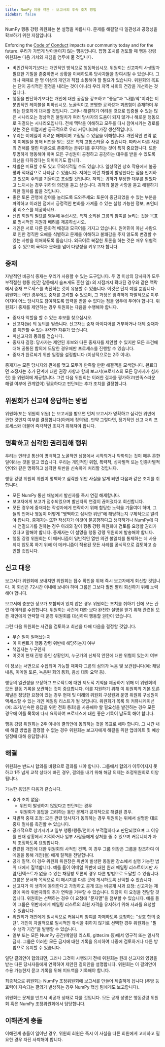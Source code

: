 ```yaml
---
title: NumPy 이용 약관 - 보고서의 후속 조치 방법
sidebar: false
---
```


NumPy 행동 강령 위원회는 본 설명을 따릅니다. 문제를 해결할 때 일관성과 공정성을 확보하기 위한 지침입니다.

Enforcing the [Code of Conduct](/code-of-conduct) impacts our community today and for the future. 우리가 가볍게 받아들이지 않는 행동입니다. 집행 조치를 검토할 때 행동 강령 위원회는 다음 가치와 지침을 염두에 둘 것입니다.

- 비인간적이기보다는 개인적인 방식으로 행동하십시오. 위원회는 신고자의 사생활과 필요한 기밀을 존중하면서 상황을 이해하도록 당사자들을 참여시킬 수 있습니다. 그러나 때때로 한 명 이상의 개인과 직접 소통해야 할 필요가 있습니다. 위원회의 목표는 단지 공식적인 결정을 내리는 것이 아니라 우리 지역 사회의 건강을 개선하는 것입니다.
- 행동을 판단하기보다는 개인에 대한 공감을 강조하고 "좋음"과 "나쁨/악"이라는 이분법적인 레이블을 피하십시오. 노골적이고 분명한 공격성과 괴롭힘이 존재하며 우리는 단호하게 대처할 것입니다. 그러나 해결하기 어려운 것으로 입증될 수 있는 많은 시나리오는 정상적인 불일치가 여러 당사자의 도움이 되지 않거나 해로운 행동으로 귀결되는 시나리오입니다. 전체 맥락을 이해하고 모두를 다시 참여시키는 경로를 찾는 것은 어렵지만 궁극적으로 우리 커뮤니티에 가장 생산적입니다.
- 우리는 이메일이 어려운 매체이며 고립될 수 있음을 이해합니다. 개인적인 연락 없이 이메일을 통해 비판을 받는 것은 특히 고통스러울 수 있습니다. 따라서 다른 사람의 견해를 열린 마음으로 존중하는 분위기를 유지하는 것이 특히 중요합니다. 또한 투명하게 행동해야 하며 모든 구성원이 공정하고 공감하는 대우를 받을 수 있도록 최선을 다하겠다는 의미이기도 합니다.
- 차별은 미묘할 수도 있고 무의식적일 수도 있습니다. 일상적인 상호 작용에서 불공평과 적대감으로 나타날 수 있습니다. 저희는 이런 차별이 발생한다는 점을 인지하고 있으며 주의를 기울이고 조심할 것입니다. 저희는 귀하가 부당한 대우를 받았다고 느끼시는 경우 귀하의 의견을 듣고 싶습니다. 귀하의 불만 사항을 듣고 해결하기 위한 절차를 밟을 것입니다.
- 좋은 토론 관행에 참여를 늘리도록 도와주세요: 토론이 중단되었을 수 있는 부분을 파악하고 이러한 점에서 긍정적인 변화를 가져올 수 있는 실행 가능한 정보, 포인터 및 리소스를 제공하세요.
- 신입 회원의 필요를 염두에 두십시오. 특히 소외된 그룹의 참여를 늘리는 것을 목표로 명시적인 지원과 배려를 제공하십시오.
- 개인은 서로 다른 문화적 배경과 모국어를 가지고 있습니다. 원어민이 아닌 사람으로 인한 정직한 오해를 식별하고 문제를 이해하고 불쾌감을 주지 않도록 변경할 수 있는 사항을 이해하도록 돕습니다. 외국어로 복잡한 토론을 하는 것은 매우 위협적일 수 있으며 국적과 문화를 넘어 다양성을 키우고자 합니다.

## 중재

자발적인 비공식 중재는 우리가 사용할 수 있는 도구입니다. 두 명 이상의 당사자가 모두 부적절한 행동 (인간 갈등에서 슬프게도 흔한 일) 의 지점까지 확대된 경우와 같은 맥락에서 중재 프로세스를 촉진하는 것이 유용할 수 있습니다. 이것은 단지 예일 뿐입니다. 위원회는 어떤 경우에도 중재를 고려할 수 있으며, 그 과정은 엄격하게 자발적으로 이루어지며 어느 당사자도 참여하도록 압력을 받을 수 없다는 점을 염두에 두어야 합니다. 위원회가 중재를 제안하는 경우 위원회는 다음을 수행해야 합니다.

- 중재자 역할을 할 수 있는 후보를 찾으십시오.
- 신고자(들) 의 동의를 얻습니다. 신고자는 중재 아이디어를 거부하거나 대체 중재자를 제안할 수 있는 완전한 자유가 있습니다.
- 피신고자의 동의를 얻습니다.
- 중재자 결정: 당사자는 제안된 후보와 다른 중재자를 제안할 수 있지만 모든 조건에 대해 공통된 합의에 도달한 경우에만 프로세스를 진행할 수 있습니다.
- 중재가 완료되기 위한 일정을 설정합니다 (이상적으로는 2주 이내).

중재자는 모든 당사자와 관계를 맺고 모두가 만족할 만한 해결책을 모색합니다. 완료되면 조정자는 추가 단계에 대한 권장 사항과 함께 보고서(프로세스의 모든 당사자가 심사한) 를 위원회에 제공합니다. 그런 다음 위원회는 이러한 결과를 평가하고(만족스러운 해결 여부에 관계없이) 필요하다고 판단되는 추가 조치를 결정합니다.

## 위원회가 신고에 응답하는 방법

위원회(또는 위원회 위원) 는 보고서를 받으면 먼저 보고서가 명확하고 심각한 위반에 관한 것인지 여부를 결정합니다(아래에 정의됨). 만약 그렇다면, 정기적인 신고 처리 프로세스와 더불어 즉각적인 조치가 취해져야 합니다.

## 명확하고 심각한 권리침해 행위

우리는 인터넷 통신이 명백하고 노골적인 남용에서 시작되거나 악화되는 것이 매우 흔한 일이라는 것을 알고 있습니다. 우리는 개인적인 위협, 폭력적, 성차별적 또는 인종차별적 언어와 같은 명확하고 심각한 위반을 신속하게 처리할 것입니다.

행동 강령 위원회 위원이 명백하고 심각한 위반 사실을 알게 되면 다음과 같은 조치를 취합니다.

- 모든 NumPy 통신 채널에서 발신자를 즉시 연결 해제합니다.
- 보고자에게 보고가 접수되었으며 발신자의 연결이 끊어졌다고 회신합니다.
- 모든 경우에 중재자는 작성자에게 연락하기 위해 합당한 노력을 기울여야 하며, 그들의 언어나 행동이 어떻게 "명백하고 심각한 위반"에 해당하는지 구체적으로 알려야 합니다. 중재자는 또한 작성자가 이것이 불공평하다고 생각하거나 NumPy에 다시 연결되기를 원하는 경우 아래와 같이 행동 강령 위원회에 검토를 요청할 권리가 있다고 말해야 합니다. 중재자는 이 설명을 행동 강령 위원회에 발송해야 합니다.
- 행동 강령 위원회는 이 메커니즘이 일반적인 열띤 의견 불일치를 통제하는 데 사용되지 않도록 하기 위해 이 메커니즘이 적용된 모든 사례를 공식적으로 검토하고 승인할 것입니다.

## 신고 대응

보고서가 위원회에 보내지면 위원회는 접수 확인을 위해 즉시 보고자에게 회신할 것입니다. 이 회신은 72시간 이내에 보내야 하며 그룹은 그보다 훨씬 빨리 회신하기 위해 노력해야 합니다.

보고서에 충분한 정보가 포함되어 있지 않은 경우 위원회는 조치를 취하기 전에 모든 관련 데이터를 수집합니다. 위원회는 사건에 대한 보다 완전한 설명을 얻기 위해 관련된 모든 개인에게 연락할 때 운영 위원회를 대신하여 행동할 권한이 있습니다.

그런 다음 위원회는 사건을 검토하고 최선을 다해 다음을 결정할 것입니다.

- 무슨 일이 일어났는지
- 이 이벤트가 행동 강령 위반에 해당하는지 여부
- 책임자는 누구인지
- 이것이 현재 진행 중인 상황인지, 누군가의 신체적 안전에 대한 위협이 있는지 여부

이 정보는 서면으로 수집되며 가능할 때마다 그룹의 심의가 녹음 및 보관됩니다(예: 채팅 내용, 이메일 토론, 녹음된 회의 통화, 음성 대화 요약 등).

행동의 일관성을 보장하고 프로젝트에 대한 제도적 기억을 제공하기 위해 이 위원회의 모든 활동 기록을 보관하는 것이 중요합니다. 이를 지원하기 위해 이 위원회의 기본 토론 채널은 정당한 요청이 있는 경우 현재 및 미래의 위원회 구성원과 운영 위원회 구성원이 액세스할 수 있는 개인 메일링 리스트가 될 것입니다. 위원회가 목록 외 커뮤니케이션(예: 조기/신속한 응답을 위한 전화 통화)을 사용해야 할 필요성을 발견하는 경우 모든 경우에 이를 목록에 다시 요약하여 프로세스에 대한 좋은 기록이 남도록 해야 합니다.

행동 강령 위원회는 2주 이내에 결의안에 동의하는 것을 목표로 해야 합니다. 그 시간 내에 해결 방법을 결정할 수 없는 경우 위원회는 보고자에게 해결을 위한 업데이트 및 예상 일정에 대해 응답합니다.

## 해결

위원회는 반드시 합의를 바탕으로 결의를 내야 합니다. 그룹에서 합의가 이루어지지 못하고 1주 넘게 교착 상태에 빠진 경우, 결의를 내기 위해 해당 의제는 조정위원회로 이양됩니다.

가능한 응답은 다음과 같습니다.

- 추가 조치 없음:
  - 위반이 발생하지 않았다고 판단되는 경우
  - 위원회가 응답을 고려하는 동안 문제가 공개적으로 해결된 경우.
- 자발적 중재 조정: 모든 관련 당사자가 동의하는 경우 위원회는 위에서 설명한 대로 중재 절차를 촉진할 수 있습니다.
- 공개적으로 상기시키고 일부 행동/행동/언어가 부적절하다고 판단되었으며 그 이유를 현재 상황에서 지적하거나 일부 사람들에게 상처를 줄 수 있으며 커뮤니티가 자체 조정하도록 요청합니다.
- 관련된 개인에 대한 위원회의 사적인 견책. 이 경우 그룹 의장은 그룹을 참조하여 이메일을 통해 개인(들) 에게 질책을 전달합니다.
- 공개 질책. 이 경우 위원회 위원장은 위반이 발생한 동일한 장소에서 실행 가능한 범위 내에서 질책합니다. 예를 들어 이메일 위반에 대한 원래 메일링 리스트이지만 사람/컨텍스트가 없을 수 있는 채팅방 토론의 경우 다른 방법으로 도달할 수 있습니다. 그룹은 문서화 목적으로 이 메시지를 다른 곳에 게시하도록 선택할 수 있습니다.
- 신고자가 이 생각에 동의한다고 가정하고 공개 또는 비공개 사과 요청: 신고자는 재량에 따라 위반자와의 추가 연락을 거부할 수 있습니다. 의장이 이 요청을 전달할 것입니다. 위원회는 선택하는 경우 이 요청에 "문자열"을 첨부할 수 있습니다. 예를 들어 그룹은 위반자에게 메일링 리스트의 회원 자격을 유지하기 위해 사과를 요청할 수 있습니다.
- 위원회가 개인에게 일시적으로 커뮤니티 참여를 자제하도록 요청하는 "상호 합의 중단". 개인이 자발적으로 일시적인 휴식을 취하지 않기로 선택한 경우 위원회는 "필수 냉각 기간"을 발행할 수 있습니다.
- 일부 또는 모든 NumPy 공간(메일링 리스트, gitter.im 등)에서 영구적 또는 일시적 금지. 그룹은 이러한 모든 금지에 대한 기록을 유지하여 나중에 검토하거나 다른 방법으로 유지할 수 있습니다.

일단 결의안이 합의되면, 그러나 그것이 시행되기 전에 위원회는 원래 신고자와 영향을 받는 다른 당사자들에게 연락하여 제안된 결의안을 설명합니다. 위원회는 이 결의안이 수용 가능한지 묻고 기록을 위해 피드백을 기록해야 합니다.

최종적으로 위원회는 NumPy 조정위원회에 보고서를 만들어 제출하게 됩니다 (추방 등 효력이 지속되는 결의가 발생하는 경우 NumPy 핵심 팀에게도 보고합니다).

위원회는 문제를 반드시 비공개 상태로 다룰 것입니다. 모든 공개 성명은 행동강령 위원회 혹은 NumPy 조정위원회에서 담당합니다.

## 이해관계 충돌

이해관계 충돌이 일어난 경우, 위원회 회원은 즉시 이 사실을 다른 회원에게 고지하고 필요한 경우 자진 사퇴해야 합니다.
